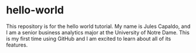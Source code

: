 # hello-world
This repository is for the hello world tutorial.
My name is Jules Capaldo, and I am a senior business analytics major at the University of Notre Dame. This is my first time using GitHub and I am excited to learn about all of its features.
